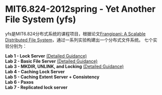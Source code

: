 # MIT6.824-2012spring - Yet Another File System (yfs)
yfs是MIT6.824分布式系统的课程项目，根据论文[Frangipani: A Scalable Distributed File System](https://pdos.csail.mit.edu/archive/6.824-2012/papers/thekkath-frangipani.pdf)，通过一系列实验构建出一个分布式文件系统。
七个实验分别为：  

**Lab 1 - Lock Server**  [(Detailed Guidance)](https://github.com/w1d2s/MIT6.824-2012spring-yfs/blob/lab1/Detailed-Guidance/Lab1%20Detailed%20Guidance.md)  
**Lab 2 - Basic File Server**  [(Detailed Guidance)](https://github.com/w1d2s/MIT6.824-2012spring-yfs/blob/lab2/Detailed-Guidance/Lab2%20Detailed%20Guidance.md)  
**Lab 3 - MKDIR, UNLINK, and Locking**  [(Detailed Guidance)](https://github.com/w1d2s/MIT6.824-2012spring-yfs/blob/lab3/Detailed-Guidance/Lab3%20Detailed%20Guidance.md)  
**Lab 4 - Caching Lock Server**  
**Lab 5 - Caching Extent Server + Consistency**  
**Lab 6 - Paxos**  
**Lab 7 - Replicated lock server**  

